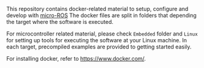 This repository contains docker-related material to setup, configure and develop with [micro-ROS](https://microros.github.io/)
The docker files are split in folders that depending the target where the software is executed.

For microcontroller related material, please check `Embedded` folder and `Linux` for setting up tools for executing the software at your Linux machine.
In each target, precompiled examples are provided to getting started easily.

For installing docker, refer to https://www.docker.com/.
